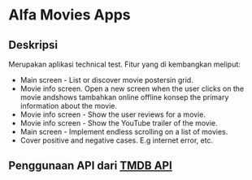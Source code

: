
# Alfa Movies Apps

## Deskripsi

Merupakan aplikasi technical test. Fitur yang di kembangkan meliput:
- Main screen - List or discover movie postersin grid.
- Movie info screen. Open a new screen when the user clicks on the movie andshows tambahkan online offline konsep the primary information about the movie.
- Movie info screen - Show the user reviews for a movie.
- Movie info screen - Show the YouTube trailer of the movie.
- Main screen - Implement endless scrolling on a list of movies.
- Cover positive and negative cases. E.g internet error, etc.

## Penggunaan API dari [TMDB API](https://developer.themoviedb.org/docs)
